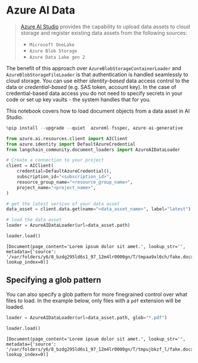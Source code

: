 # Azure AI Data

>[Azure AI Studio](https://ai.azure.com/) provides the capability to upload data assets to cloud storage and register existing data assets from the following sources:
>
>- `Microsoft OneLake`
>- `Azure Blob Storage`
>- `Azure Data Lake gen 2`

The benefit of this approach over `AzureBlobStorageContainerLoader` and `AzureBlobStorageFileLoader` is that authentication is handled seamlessly to cloud storage. You can use either *identity-based* data access control to the data or *credential-based* (e.g. SAS token, account key). In the case of credential-based data access you do not need to specify secrets in your code or set up key vaults - the system handles that for you.

This notebook covers how to load document objects from a data asset in AI Studio.


```python
%pip install --upgrade --quiet  azureml-fsspec, azure-ai-generative
```


```python
from azure.ai.resources.client import AIClient
from azure.identity import DefaultAzureCredential
from langchain_community.document_loaders import AzureAIDataLoader
```


```python
# Create a connection to your project
client = AIClient(
    credential=DefaultAzureCredential(),
    subscription_id="<subscription_id>",
    resource_group_name="<resource_group_name>",
    project_name="<project_name>",
)
```


```python
# get the latest version of your data asset
data_asset = client.data.get(name="<data_asset_name>", label="latest")
```


```python
# load the data asset
loader = AzureAIDataLoader(url=data_asset.path)
```


```python
loader.load()
```




    [Document(page_content='Lorem ipsum dolor sit amet.', lookup_str='', metadata={'source': '/var/folders/y6/8_bzdg295ld6s1_97_12m4lr0000gn/T/tmpaa9xl6ch/fake.docx'}, lookup_index=0)]



## Specifying a glob pattern
You can also specify a glob pattern for more finegrained control over what files to load. In the example below, only files with a `pdf` extension will be loaded.


```python
loader = AzureAIDataLoader(url=data_asset.path, glob="*.pdf")
```


```python
loader.load()
```




    [Document(page_content='Lorem ipsum dolor sit amet.', lookup_str='', metadata={'source': '/var/folders/y6/8_bzdg295ld6s1_97_12m4lr0000gn/T/tmpujbkzf_l/fake.docx'}, lookup_index=0)]




```python

```
